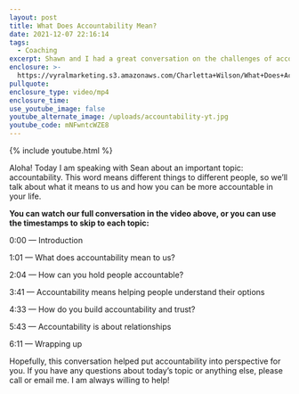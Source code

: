 ```yaml
---
layout: post
title: What Does Accountability Mean?
date: 2021-12-07 22:16:14
tags:
  - Coaching
excerpt: Shawn and I had a great conversation on the challenges of accountability.
enclosure: >-
  https://vyralmarketing.s3.amazonaws.com/Charletta+Wilson/What+Does+Accountability+Mean_.mp4
pullquote:
enclosure_type: video/mp4
enclosure_time:
use_youtube_image: false
youtube_alternate_image: /uploads/accountability-yt.jpg
youtube_code: mNFwntcWZE8
---
```

{% include youtube.html %}

Aloha\! Today I am speaking with Sean about an important topic: accountability. This word means different things to different people, so we’ll talk about what it means to us and how you can be more accountable in your life.&nbsp;

**You can watch our full conversation in the video above, or you can use the timestamps to skip to each topic:**

0:00 — Introduction

1:01 — What does accountability mean to us?&nbsp;

2:04 — How can you hold people accountable?

3:41 — Accountability means helping people understand their options

4:33 — How do you build accountability and trust?&nbsp;

5:43 — Accountability is about relationships

6:11 — Wrapping up

Hopefully, this conversation helped put accountability into perspective for you. If you have any questions about today’s topic or anything else, please call or email me. I am always willing to help\!
